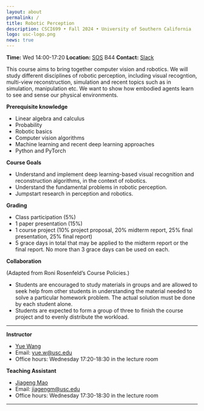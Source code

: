 ```yaml
---
layout: about
permalink: /
title: Robotic Perception
description: CSCI699 • Fall 2024 • University of Southern California
logo: usc-logo.png
news: true
---
```


 <Strong>Time:</Strong> Wed 14:00-17:20
 <Strong>Location:</strong> [SOS](https://maps.usc.edu/?id=1928&reference=SOS) B44
 <Strong>Contact:</strong> [Slack](https://usc.enterprise.slack.com/archives/C07ECJMN86A)

This course aims to bring together computer vision and robotics. We will study different disciplines of robotic perception, including visual recogntion, multi-view reconstruction, simulation and recent topics such as in simulation, manipulation etc. We want to show how embodied agents learn to see and sense our physical environments. 

<Strong>Prerequisite knowledge</Strong>
- Linear algebra and calculus
- Probability 
- Robotic basics
- Computer vision algorithms
- Machine learning and recent deep learning approaches
- Python and PyTorch

<Strong>Course Goals</Strong>

- Understand and implement deep learning-based visual recognition and reconstruction algorithms, in the context of robotics. 
- Understand the fundamental problems in robotic perception.
- Jumpstart research in perception and robotics. 

<Strong>Grading</Strong>

- Class participation (5%)
- 1 paper presentation (15%)
- 1 course project (10% project proposal, 20% midterm report, 25% final presentation, 25% final report)
- 5 grace days in total that may be applied to the midterm report or the final report. No more than 3 grace days can be used on each.

<Strong>Collaboration</Strong>

(Adapted from Roni Rosenfeld’s Course Policies.)

- Students are encouraged to study materials in groups and are allowed to seek help from other students in understanding the material needed to solve a particular homework problem. The actual solution must be done by each student alone.
- Students are expected to form a group of three to finish the course project and to evenly distribute the workload. 

---

<Strong>Instructor</Strong>
- [Yue Wang](https://yuewang.xyz)
- Email: yue.w@usc.edu
- Office hours: Wednesday 17:20-18:30 in the lecture room
  
<Strong>Teaching Assistant</Strong>
- [Jiageng Mao](https://pointscoder.github.io)
- Email: jiagengm@usc.edu
- Office hours: Wednesday 17:30-18:30 in the lecture room

---